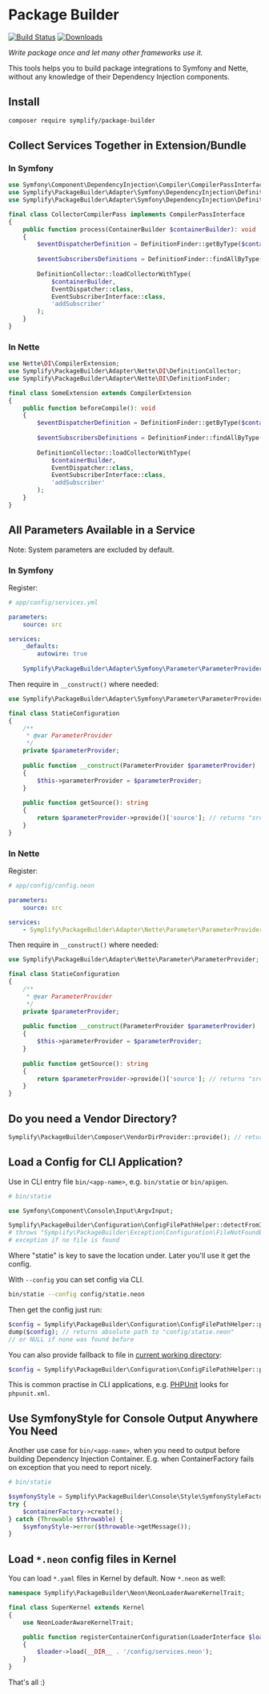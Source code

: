 # Package Builder

[![Build Status](https://img.shields.io/travis/Symplify/PackageBuilder/master.svg?style=flat-square)](https://travis-ci.org/Symplify/PackageBuilder)
[![Downloads](https://img.shields.io/packagist/dt/symplify/package-builder.svg?style=flat-square)](https://packagist.org/packages/symplify/package-builder)

*Write package once and let many other frameworks use it.*

This tools helps you to build package integrations to Symfony and Nette, without any knowledge of their Dependency Injection components.

## Install

```bash
composer require symplify/package-builder
```

## Collect Services Together in Extension/Bundle

### In Symfony

```php
use Symfony\Component\DependencyInjection\Compiler\CompilerPassInterface;
use Symplify\PackageBuilder\Adapter\Symfony\DependencyInjection\DefinitionFinder;
use Symplify\PackageBuilder\Adapter\Symfony\DependencyInjection\DefinitionCollector;

final class CollectorCompilerPass implements CompilerPassInterface
{
    public function process(ContainerBuilder $containerBuilder): void
    {
        $eventDispatcherDefinition = DefinitionFinder::getByType($containerBuilder, EventDispatcher::class);
        
        $eventSubscribersDefinitions = DefinitionFinder::findAllByType($containerBuilder, EventSubscriberInterface::class);
        
        DefinitionCollector::loadCollectorWithType(
            $containerBuilder,
            EventDispatcher::class,
            EventSubscriberInterface::class,
            'addSubscriber'
        );
    }
}
```

### In Nette

```php
use Nette\DI\CompilerExtension;
use Symplify\PackageBuilder\Adapter\Nette\DI\DefinitionCollector;
use Symplify\PackageBuilder\Adapter\Nette\DI\DefinitionFinder;

final class SomeExtension extends CompilerExtension
{
    public function beforeCompile(): void
    {
        $eventDispatcherDefinition = DefinitionFinder::getByType($containerBuilder, EventDispatcher::class);
        
        $eventSubscribersDefinitions = DefinitionFinder::findAllByType($containerBuilder, EventSubscriberInterface::class);
        
        DefinitionCollector::loadCollectorWithType(
            $containerBuilder,
            EventDispatcher::class,
            EventSubscriberInterface::class,
            'addSubscriber'
        );
    }
}
```


## All Parameters Available in a Service

Note: System parameters are excluded by default.

### In Symfony

Register: 

```yml
# app/config/services.yml

parameters:
    source: src 

services:
    _defaults:
        autowire: true
    
    Symplify\PackageBuilder\Adapter\Symfony\Parameter\ParameterProvider: ~
```

Then require in `__construct()` where needed:

```php
use Symplify\PackageBuilder\Adapter\Symfony\Parameter\ParameterProvider;

final class StatieConfiguration
{
    /**
     * @var ParameterProvider
     */
    private $parameterProvider;
    
    public function __construct(ParameterProvider $parameterProvider)
    {
        $this->parameterProvider = $parameterProvider;
    }
    
    public function getSource(): string
    {
        return $parameterProvider->provide()['source']; // returns "src"
    }
}
```

### In Nette

Register: 

```yml
# app/config/config.neon

parameters:
    source: src 

services:
    - Symplify\PackageBuilder\Adapter\Nette\Parameter\ParameterProvider
```

Then require in `__construct()` where needed:

```php
use Symplify\PackageBuilder\Adapter\Nette\Parameter\ParameterProvider;

final class StatieConfiguration
{
    /**
     * @var ParameterProvider
     */
    private $parameterProvider;
    
    public function __construct(ParameterProvider $parameterProvider)
    {
        $this->parameterProvider = $parameterProvider;
    }
    
    public function getSource(): string
    {
        return $parameterProvider->provide()['source']; // returns "src"
    }
}
```


## Do you need a Vendor Directory?

```php
Symplify\PackageBuilder\Composer\VendorDirProvider::provide(); // return path to vendor directory
```

## Load a Config for CLI Application?

Use in CLI entry file `bin/<app-name>`, e.g. `bin/statie` or `bin/apigen`. 
  
```php
# bin/statie

use Symfony\Component\Console\Input\ArgvInput;

Symplify\PackageBuilder\Configuration\ConfigFilePathHelper::detectFromInput('statie', new ArgvInput);
# throws "Symplify\PackageBuilder\Exception\Configuration\FileNotFoundException" 
# exception if no file is found
```

Where "statie" is key to save the location under. Later you'll use it get the config.  

With `--config` you can set config via CLI.

```bash
bin/statie --config config/statie.neon
```

Then get the config just run:

```php
$config = Symplify\PackageBuilder\Configuration\ConfigFilePathHelper::provide('statie');
dump($config); // returns absolute path to "config/statie.neon"
// or NULL if none was found before
```

You can also provide fallback to file in [current working directory](http://php.net/manual/en/function.getcwd.php):

```php
$config = Symplify\PackageBuilder\Configuration\ConfigFilePathHelper::provide('statie', 'statie.neon');
```

This is common practise in CLI applications, e.g. [PHPUnit](https://phpunit.de/) looks for `phpunit.xml`.


## Use SymfonyStyle for Console Output Anywhere You Need

Another use case for `bin/<app-name>`, when you need to output before building Dependency Injection Container. E.g. when ContainerFactory fails on exception that you need to report nicely.    
 
```php
# bin/statie 

$symfonyStyle = Symplify\PackageBuilder\Console\Style\SymfonyStyleFactory::create();
try {
    $containerFactory->create();
} catch (Throwable $throwable) {
    $symfonyStyle->error($throwable->getMessage());
}
```


## Load `*.neon` config files in Kernel
 
You can load `*.yaml` files in Kernel by default. Now `*.neon` as well:
  
```php
namespace Symplify\PackageBuilder\Neon\NeonLoaderAwareKernelTrait;

final class SuperKernel extends Kernel
{
    use NeonLoaderAwareKernelTrait;

    public function registerContainerConfiguration(LoaderInterface $loader): void
    {
        $loader->load(__DIR__ . '/config/services.neon');
    }
}
```


That's all :)
